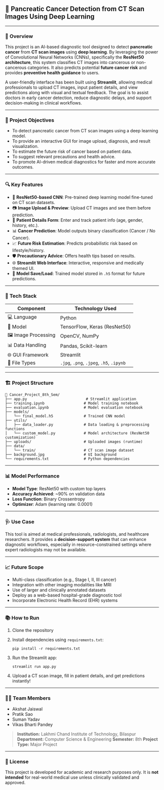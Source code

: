 ## 🧠 **Pancreatic Cancer Detection from CT Scan Images Using Deep Learning**

---

### 📌 **Overview**

This project is an AI-based diagnostic tool designed to detect **pancreatic cancer** from **CT scan images** using **deep learning**. By leveraging the power of Convolutional Neural Networks (CNNs), specifically the **ResNet50 architecture**, this system classifies CT images into cancerous or non-cancerous categories. It also predicts potential **future cancer risk** and provides **preventive health guidance** to users.

A user-friendly interface has been built using **Streamlit**, allowing medical professionals to upload CT images, input patient details, and view predictions along with visual and textual feedback. The goal is to assist doctors in early cancer detection, reduce diagnostic delays, and support decision-making in clinical workflows.

---

### 🎯 **Project Objectives**

* To detect pancreatic cancer from CT scan images using a deep learning model.
* To provide an interactive GUI for image upload, diagnosis, and result visualization.
* To estimate the future risk of cancer based on patient data.
* To suggest relevant precautions and health advice.
* To promote AI-driven medical diagnostics for faster and more accurate outcomes.

---

### 🔍 **Key Features**

* 🧪 **ResNet50-based CNN**: Pre-trained deep learning model fine-tuned on CT scan datasets.
* 📷 **Image Upload & Preview**: Upload CT images and see them before prediction.
* 🧾 **Patient Details Form**: Enter and track patient info (age, gender, history, etc.).
* 📊 **Cancer Prediction**: Model outputs binary classification (Cancer / No Cancer).
* 📈 **Future Risk Estimation**: Predicts probabilistic risk based on lifestyle/history.
* 🛡️ **Precautionary Advice**: Offers health tips based on results.
* 🌐 **Streamlit Web Interface**: Interactive, responsive and medically themed UI.
* 💾 **Model Save/Load**: Trained model stored in `.h5` format for future predictions.

---

### 🧰 **Tech Stack**

| Component            | Technology Used                          |
| -------------------- | ---------------------------------------- |
| 💻 Language          | Python                                   |
| 🤖 Model             | TensorFlow, Keras (ResNet50)             |
| 🖼️ Image Processing | OpenCV, NumPy                            |
| 📊 Data Handling     | Pandas, Scikit-learn                     |
| 🌐 GUI Framework     | Streamlit                                |
| 📁 File Types        | `.jpg`, `.png`, `.jpeg`, `.h5`, `.ipynb` |

---

### 🏗️ **Project Structure**

```
📁 Cancer_Project_8th_Sem/
├── app.py                           # Streamlit application
├── training.ipynb                  # Model training notebook
├── evaluation.ipynb                # Model evaluation notebook
├── models/
│   └── final_model.h5              # Trained CNN model
├── utils/
│   ├── data_loader.py              # Data loading & preprocessing functions
│   └── custom_model.py             # Model architecture (ResNet50 customization)
├── uploads/                        # Uploaded images (runtime)
├── data/
│   └── train/                      # CT scan image dataset
├── background.jpg                  # UI background
└── requirements.txt                # Python dependencies
```

---

### 📊 **Model Performance**

* **Model Type**: ResNet50 with custom top layers
* **Accuracy Achieved**: \~90% on validation data
* **Loss Function**: Binary Crossentropy
* **Optimizer**: Adam (learning rate: 0.0001)

---

### 🩺 **Use Case**

This tool is aimed at medical professionals, radiologists, and healthcare researchers. It provides a **decision-support system** that can enhance diagnostic workflows, especially in resource-constrained settings where expert radiologists may not be available.

---

### 📈 **Future Scope**

* Multi-class classification (e.g., Stage I, II, III cancer)
* Integration with other imaging modalities like MRI
* Use of larger and clinically annotated datasets
* Deploy as a web-based hospital-grade diagnostic tool
* Incorporate Electronic Health Record (EHR) systems

---

### 📚 **How to Run**

1. Clone the repository

2. Install dependencies using `requirements.txt`:

   ```
   pip install -r requirements.txt
   ```

3. Run the Streamlit app:

   ```
   streamlit run app.py
   ```

4. Upload a CT scan image, fill in patient details, and get predictions instantly!

---

### 👨‍💻 **Team Members**

* Akshat Jaiswal
* Pratik Sao
* Suman Yadav
* Vikas Bharti Pandey

> **Institution:** Lakhmi Chand Institute of Technology, Bilaspur
> **Department:** Computer Science & Engineering
> **Semester:** 8th
> **Project Type:** Major Project

---

### 📜 **License**

This project is developed for academic and research purposes only. It is **not intended** for real-world medical use unless clinically validated and approved.
